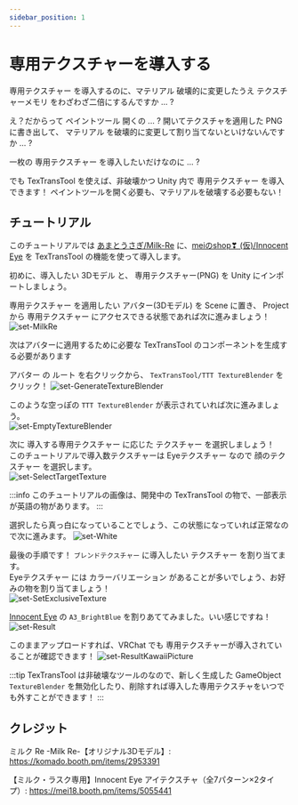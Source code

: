 ```yaml
---
sidebar_position: 1
---
```


# 専用テクスチャーを導入する

専用テクスチャー を導入するのに、マテリアル 破壊的に変更したうえ テクスチャーメモリ をわざわざ二倍にするんですか ... ?

え？だからって ペイントツール 開くの ... ? 開いてテクスチャを適用した PNG に書き出して、 マテリアル を破壊的に変更して割り当てないといけないんですか ... ?

一枚の 専用テクスチャー を導入したいだけなのに ... ?

でも TexTransTool を使えば、非破壊かつ Unity 内で 専用テクスチャー を導入できます！ ペイントツールを開く必要も、マテリアルを破壊する必要もない！

## チュートリアル

このチュートリアルでは [あまとうさぎ/Milk-Re](https://komado.booth.pm/items/2953391) に、[meiのshop❣ (仮)/Innocent Eye](https://mei18.booth.pm/items/5055441) を TexTransTool の機能を使って導入します。

初めに、導入したい 3Dモデル と、 専用テクスチャー(PNG) を Unity にインポートしましょう。

専用テクスチャー を適用したい アバター(3Dモデル) を Scene に置き、 Project から 専用テクスチャー にアクセスできる状態であれば次に進みましょう！  
![set-MilkRe](img/set-MilkRe.png)

次はアバターに適用するために必要な TexTransTool のコンポーネントを生成する必要があります

アバター の ルート を右クリックから、 `TexTransTool/TTT TextureBlender` をクリック！
![set-GenerateTextureBlender](img/set-GenerateTextureBlender.png)

このような空っぽの `TTT TextureBlender` が表示されていれば次に進みましょう。  
![set-EmptyTextureBlender](img/set-EmptyTextureBlender.png)

次に 導入する専用テクスチャー に応じた テクスチャー を選択しましょう！  
このチュートリアルで導入数テクスチャーは Eyeテクスチャー なので 顔のテクスチャー を選択します。  
![set-SelectTargetTexture](img/set-SelectTargetTexture.png)

:::info
このチュートリアルの画像は、開発中の TexTransTool の物で、一部表示が英語の物があります。
:::

選択したら真っ白になっていることでしょう、この状態になっていれば正常なので次に進みます。
![set-White](img/set-White.png)

最後の手順です！ `ブレンドテクスチャー` に導入したい テクスチャー を割り当てます。  
Eyeテクスチャー には カラーバリエーション があることが多いでしょう、お好みの物を割り当てましょう！  
![set-SetExclusiveTexture](img/set-SetExclusiveTexture.png)

[Innocent Eye](https://mei18.booth.pm/items/5055441) の `A3_BrightBlue` を割りあててみました。いい感じですね！  
![set-Result](img/set-Result.png)

このままアップロードすれば、VRChat でも 専用テクスチャーが導入されていることが確認できます！
![set-ResultKawaiiPicture](img/set-ResultKawaiiPicture.png)

:::tip
TexTransTool は非破壊なツールのなので、新しく生成した GameObject `TextureBlender` を無効化したり、削除すれば導入した専用テクスチャをいつでも外すことができます！
:::

## クレジット

ミルク Re -Milk Re-【オリジナル3Dモデル】: https://komado.booth.pm/items/2953391

【ミルク・ラスク専用】Innocent Eye アイテクスチャ（全7パターン×2タイプ）: https://mei18.booth.pm/items/5055441
